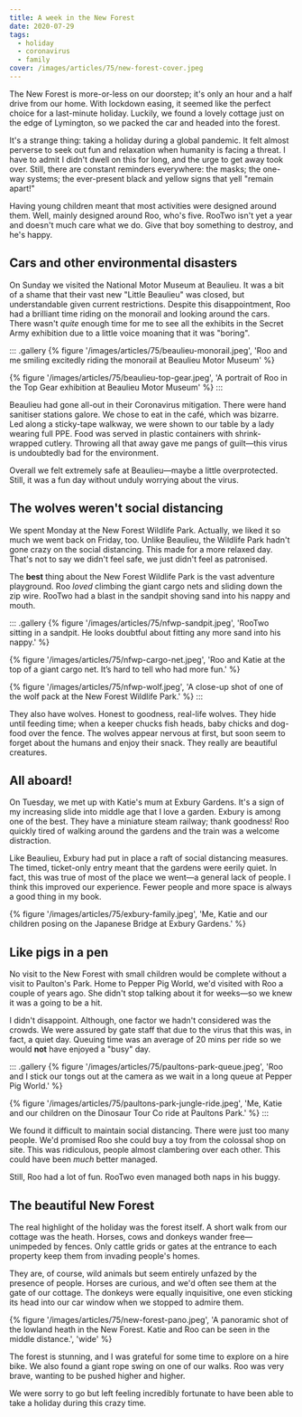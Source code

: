 ```yaml
---
title: A week in the New Forest
date: 2020-07-29
tags:
  - holiday
  - coronavirus
  - family
cover: /images/articles/75/new-forest-cover.jpeg
---
```

The New Forest is more-or-less on our doorstep; it's only an hour and a half drive from our home. With lockdown easing, it seemed like the perfect choice for a last-minute holiday. Luckily, we found a lovely cottage just on the edge of Lymington, so we packed the car and headed into the forest. 

It's a strange thing: taking a holiday during a global pandemic. It felt almost perverse to seek out fun and relaxation when humanity is facing a threat. I have to admit I didn't dwell on this for long, and the urge to get away took over. Still, there are constant reminders everywhere: the masks; the one-way systems; the ever-present black and yellow signs that yell "remain apart!"

Having young children meant that most activities were designed around them. Well, mainly designed around Roo, who's five. RooTwo isn't yet a year and doesn't much care what we do. Give that boy something to destroy, and he's happy.

## Cars and other environmental disasters
On Sunday we visited the National Motor Museum at Beaulieu. It was a bit of a shame that their vast new "Little Beaulieu" was closed, but understandable given current restrictions. Despite this disappointment, Roo had a brilliant time riding on the monorail and looking around the cars. There wasn't _quite_ enough time for me to see all the exhibits in the Secret Army exhibition due to a little voice moaning that it was "boring". 

::: .gallery
{% figure '/images/articles/75/beaulieu-monorail.jpeg', 'Roo and me smiling excitedly riding the monorail at Beaulieu Motor Museum' %}

{% figure '/images/articles/75/beaulieu-top-gear.jpeg', 'A portrait of Roo in the Top Gear exhibition at Beaulieu Motor Museum' %}
:::

Beaulieu had gone all-out in their Coronavirus mitigation. There were hand sanitiser stations galore. We chose to eat in the café, which was bizarre. Led along a sticky-tape walkway, we were shown to our table by a lady wearing full PPE. Food was served in plastic containers with shrink-wrapped cutlery. Throwing all that away gave me pangs of guilt—this virus is undoubtedly bad for the environment.

Overall we felt extremely safe at Beaulieu—maybe a little overprotected. Still, it was a fun day without unduly worrying about the virus.

## The wolves weren't social distancing
We spent Monday at the New Forest Wildlife Park. Actually, we liked it so much we went back on Friday, too. Unlike Beaulieu, the Wildlife Park hadn't gone crazy on the social distancing. This made for a more relaxed day. That's not to say we didn't feel safe, we just didn't feel as patronised.

The **best** thing about the New Forest Wildlife Park is the vast adventure playground. Roo _loved_ climbing the giant cargo nets and sliding down the zip wire. RooTwo had a blast in the sandpit shoving sand into his nappy and mouth. 

::: .gallery
{% figure '/images/articles/75/nfwp-sandpit.jpeg', 'RooTwo sitting in a sandpit. He looks doubtful about fitting any more sand into his nappy.' %}

{% figure '/images/articles/75/nfwp-cargo-net.jpeg', 'Roo and Katie at the top of a giant cargo net. It’s hard to tell who had more fun.' %}

{% figure '/images/articles/75/nfwp-wolf.jpeg', 'A close-up shot of one of the wolf pack at the New Forest Wildlife Park.' %}
:::

They also have wolves. Honest to goodness, real-life wolves. They hide until feeding time; when a keeper chucks fish heads, baby chicks and dog-food over the fence. The wolves appear nervous at first, but soon seem to forget about the humans and enjoy their snack. They really are beautiful creatures. 

## All aboard!
On Tuesday, we met up with Katie's mum at Exbury Gardens. It's a sign of my increasing slide into middle age that I love a garden. Exbury is among one of the best. They have a miniature steam railway; thank goodness! Roo quickly tired of walking around the gardens and the train was a welcome distraction. 

Like Beaulieu, Exbury had put in place a raft of social distancing measures. The timed, ticket-only entry meant that the gardens were eerily quiet. In fact, this was true of most of the place we went—a general lack of people. I think this improved our experience. Fewer people and more space is always a good thing in my book.

{% figure '/images/articles/75/exbury-family.jpeg', 'Me, Katie and our children posing on the Japanese Bridge at Exbury Gardens.' %}

## Like pigs in a pen
No visit to the New Forest with small children would be complete without a visit to Paulton's Park. Home to Pepper Pig World, we'd visited with Roo a couple of years ago. She didn't stop talking about it for weeks—so we knew it was a going to be a hit.

I didn't disappoint. Although, one factor we hadn't considered was the crowds. We were assured by gate staff that due to the virus that this was, in fact, a quiet day. Queuing time was an average of 20 mins per ride so we would **not** have enjoyed a "busy" day. 

::: .gallery
{% figure '/images/articles/75/paultons-park-queue.jpeg', 'Roo and I stick our tongs out at the camera as we wait in a long queue at Pepper Pig World.' %}

{% figure '/images/articles/75/paultons-park-jungle-ride.jpeg', 'Me, Katie and our children on the Dinosaur Tour Co ride at Paultons Park.' %}
:::

We found it difficult to maintain social distancing. There were just too many people. We'd promised Roo she could buy a toy from the colossal shop on site. This was ridiculous, people almost clambering over each other. This could have been _much_ better managed. 

Still, Roo had a lot of fun. RooTwo even managed both naps in his buggy. 

## The beautiful New Forest
The real highlight of the holiday was the forest itself. A short walk from our cottage was the heath. Horses, cows and donkeys wander free—unimpeded by fences. Only cattle grids or gates at the entrance to each property keep them from invading people's homes. 

They are, of course, wild animals but seem entirely unfazed by the presence of people. Horses are curious, and we'd often see them at the gate of our cottage. The donkeys were equally inquisitive, one even sticking its head into our car window when we stopped to admire them. 

{% figure '/images/articles/75/new-forest-pano.jpeg', 'A panoramic shot of the lowland heath in the New Forest. Katie and Roo can be seen in the middle distance.', 'wide' %}

The forest is stunning, and I was grateful for some time to explore on a hire bike. We also found a giant rope swing on one of our walks. Roo was very brave, wanting to be pushed higher and higher. 

We were sorry to go but left feeling incredibly fortunate to have been able to take a holiday during this crazy time. 